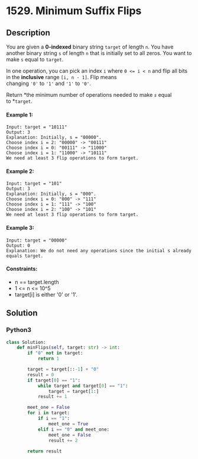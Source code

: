 # 1529. Minimum Suffix Flips


## Description
You are given a **0-indexed** binary string `target` of length `n`. You have another binary string `s` of length `n` that is initially set to all zeros. You want to make `s` equal to `target`.

In one operation, you can pick an index `i` where `0 <= i < n` and flip all bits in the **inclusive** range `[i, n - 1]`. Flip means changing `'0'` to `'1'` and `'1'` to `'0'`.

Return *the minimum number of operations needed to make *`s`* equal to *`target`.

#### Example 1:
```
Input: target = "10111"
Output: 3
Explanation: Initially, s = "00000".
Choose index i = 2: "00000" -> "00111"
Choose index i = 0: "00111" -> "11000"
Choose index i = 1: "11000" -> "10111"
We need at least 3 flip operations to form target.
```

#### Example 2:
```
Input: target = "101"
Output: 3
Explanation: Initially, s = "000".
Choose index i = 0: "000" -> "111"
Choose index i = 1: "111" -> "100"
Choose index i = 2: "100" -> "101"
We need at least 3 flip operations to form target.
```

#### Example 3:
```
Input: target = "00000"
Output: 0
Explanation: We do not need any operations since the initial s already equals target.
```

#### Constraints:
- n == target.length
- 1 <= n <= 10^5
- target[i] is either '0' or '1'.


## Solution

### Python3
```python
class Solution:
    def minFlips(self, target: str) -> int:
        if "0" not in target:
            return 1

        target = target[::-1] + "0"
        result = 0
        if target[0] == "1":
            while target and target[0] == "1":
                target = target[1:]
            result += 1

        meet_one = False
        for i in target:
            if i == "1":
                meet_one = True
            elif i == "0" and meet_one:
                meet_one = False
                result += 2
        
        return result
```
